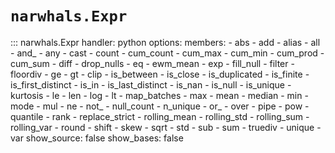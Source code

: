 # `narwhals.Expr`

::: narwhals.Expr
    handler: python
    options:
      members:
        - abs
        - add
        - alias
        - all
        - and_
        - any
        - cast
        - count
        - cum_count
        - cum_max
        - cum_min
        - cum_prod
        - cum_sum
        - diff
        - drop_nulls
        - eq
        - ewm_mean
        - exp
        - fill_null
        - filter
        - floordiv
        - ge
        - gt
        - clip
        - is_between
        - is_close
        - is_duplicated
        - is_finite
        - is_first_distinct
        - is_in
        - is_last_distinct
        - is_nan
        - is_null
        - is_unique
        - kurtosis
        - le
        - len
        - log
        - lt
        - map_batches
        - max
        - mean
        - median
        - min
        - mode
        - mul
        - ne
        - not_
        - null_count
        - n_unique
        - or_
        - over
        - pipe
        - pow
        - quantile
        - rank
        - replace_strict
        - rolling_mean
        - rolling_std
        - rolling_sum
        - rolling_var
        - round
        - shift
        - skew
        - sqrt
        - std
        - sub
        - sum
        - truediv
        - unique
        - var
      show_source: false
      show_bases: false
